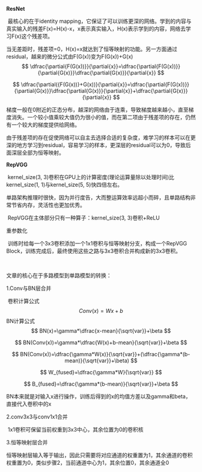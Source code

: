**ResNet**

​		最核心的在于identity mapping，它保证了可以训练更深的网络。学到的内容与真实输入的残差F(x)=H(x)-x，x表示真实输入，H(x)表示学到的内容，网络去学习F(x)这个残差项。

​		当无差距时，残差项=0，H(x)=x就达到了恒等映射的功能。另一方面通过residual，越来的微分公式由F(G(x))变为F(G(x))+G(x)
$$
\dfrac{\partial{F(G(x))}}{\partial{x}}=\dfrac{\partial{F(G(x))}}{\partial{G(x)}}\dfrac{\partial{G(x)}}{\partial{x}}
$$

$$
\dfrac{\partial({F(G(x))}+G(x))}{\partial{x}}=\dfrac{\partial{F(G(x))}}{\partial{G(x)}}\dfrac{\partial{G(x)}}{\partial{x}}+\dfrac{\partial{G(x)}}{\partial{x}}
$$

​		梯度一般在0附近的正态分布，越深的网络由于连乘，导致梯度越来越小，直至梯度消失。一个较小值乘较大值仍为很小的值，而在第二项由于残差项的存在，仍然有一个较大的梯度提供给网络。

​		由于残差项的存在促使网络可以自主去选择合适的复杂度，难学习的样本可以在更深的地方学习到residual，容易学习的样本，更深层的residual可以为0，导致后面深层全部为恒等映射。

**RepVGG**

​		kernel_size(3, 3)卷积在GPU上的计算密度(理论运算量除以处理时间)比kernel_size(1, 1)与kernel_size(5, 5)快四倍左右。

​		单路架构推理时很快，因为并行度告，大而整运算效率远超小而碎，且单路结构非常节省内存，灵活性也更加优秀。

​		RepVGG在主体部分只有一种算子：kernel_size(3, 3)卷积+ReLU

重参数化

​		训练时给每一个3x3卷积添加一个1x1卷积与恒等映射分支，构成一个RepVGG Block，训练完成后，最终使用这些之路与3x3卷积合并构成新的3x3卷积。

​		

文章的核心在于多路模型到单路模型的转换：

1.Conv与BN层合并

​		卷积计算公式
$$
Conv(x)=Wx+b
$$
​		BN计算公式
$$
BN(x)=\gamma*\dfrac{x-mean}{\sqrt{var}}+\beta
$$

$$
BN(Conv(x))=\gamma*\dfrac{W(x)+b-mean}{\sqrt{var}}+\beta
$$

$$
BN(Conv(x))=\dfrac{\gamma*W(x)}{\sqrt{var}}+(\dfrac{\gamma*(b-mean)}{\sqrt{var}}+\beta)
$$

$$
W_{fused}=\dfrac{\gamma*W}{\sqrt{var}}
$$

$$
B_{fused}=\dfrac{\gamma*(b-mean)}{\sqrt{var}}+\beta
$$

​		BN本来就是对输入x进行操作，训练后得到的x的均值方差以及gamma和beta，直接代入卷积中的x

2.conv3x3与conv1x1合并

​		1x1卷积可保留当前权重到3x3中心，其余位置为0的卷积核

3.恒等映射层合并

​		恒等映射层输入等于输出，因此只需要将对应通道的权重置为1，其余通道的卷积权重置为0，类似步骤2，当前通道中心为1，其余位置0，其余通道全0

